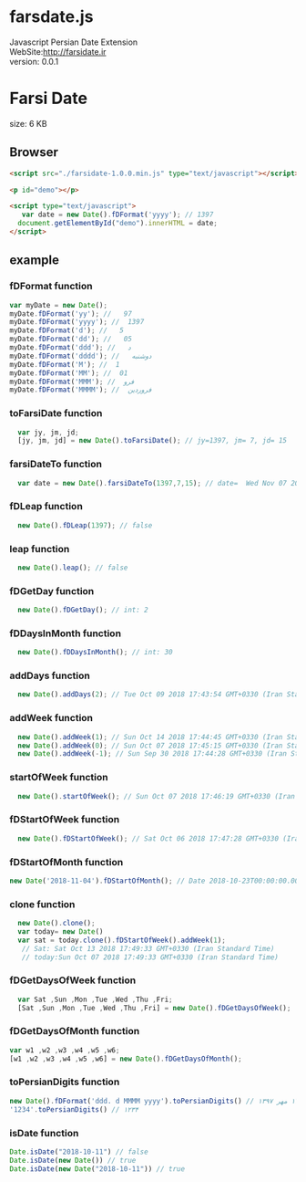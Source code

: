 # farsdate.js
Javascript Persian Date Extension
<br />
WebSite:http://farsidate.ir
<br />
version: 0.0.1


Farsi Date
==============
size: 6 KB 

## Browser

```html
<script src="./farsidate-1.0.0.min.js" type="text/javascript"></script>

<p id="demo"></p>

<script type="text/javascript">
   var date = new Date().fDFormat('yyyy'); // 1397 
  document.getElementById("demo").innerHTML = date;
</script>

```

## example
### fDFormat function
```javascript
var myDate = new Date();
myDate.fDFormat('yy'); //   97
myDate.fDFormat('yyyy'); //  1397
myDate.fDFormat('d'); //   5
myDate.fDFormat('dd'); //   05
myDate.fDFormat('ddd'); //   د
myDate.fDFormat('dddd'); //   دوشنبه
myDate.fDFormat('M'); //  1
myDate.fDFormat('MM'); //  01
myDate.fDFormat('MMM'); //  فرو
myDate.fDFormat('MMMM'); //  فروردین
```
### toFarsiDate function
```javascript
  var jy, jm, jd;
  [jy, jm, jd] = new Date().toFarsiDate(); // jy=1397, jm= 7, jd= 15
```
### farsiDateTo function
```javascript
  var date = new Date().farsiDateTo(1397,7,15); // date=  Wed Nov 07 2018 17:39:44 GMT+0330 (Iran Standard Time)
```
### fDLeap function
```javascript
  new Date().fDLeap(1397); // false
```
### leap function
```javascript
  new Date().leap(); // false
```
### fDGetDay function
```javascript
  new Date().fDGetDay(); // int: 2
```
### fDDaysInMonth function
```javascript
  new Date().fDDaysInMonth(); // int: 30
```
### addDays function
```javascript
  new Date().addDays(2); // Tue Oct 09 2018 17:43:54 GMT+0330 (Iran Standard Time)
```

### addWeek function
```javascript
  new Date().addWeek(1); // Sun Oct 14 2018 17:44:45 GMT+0330 (Iran Standard Time)
  new Date().addWeek(0); // Sun Oct 07 2018 17:45:15 GMT+0330 (Iran Standard Time)
  new Date().addWeek(-1); // Sun Sep 30 2018 17:44:28 GMT+0330 (Iran Standard Time)
```

### startOfWeek function
```javascript
  new Date().startOfWeek(); // Sun Oct 07 2018 17:46:19 GMT+0330 (Iran Standard Time)
```
### fDStartOfWeek function
```javascript
  new Date().fDStartOfWeek(); // Sat Oct 06 2018 17:47:28 GMT+0330 (Iran Standard Time)
```

### fDStartOfMonth function
```javascript
new Date('2018-11-04').fDStartOfMonth(); // Date 2018-10-23T00:00:00.000Z
```

### clone function
```javascript
  new Date().clone(); 
  var today= new Date()
  var sat = today.clone().fDStartOfWeek().addWeek(1);
   // Sat: Sat Oct 13 2018 17:49:33 GMT+0330 (Iran Standard Time)
   // today:Sun Oct 07 2018 17:49:33 GMT+0330 (Iran Standard Time)
```
### fDGetDaysOfWeek function
```javascript
  var Sat ,Sun ,Mon ,Tue ,Wed ,Thu ,Fri;
  [Sat ,Sun ,Mon ,Tue ,Wed ,Thu ,Fri] = new Date().fDGetDaysOfWeek(); 
```
### fDGetDaysOfMonth function
```javascript
var w1 ,w2 ,w3 ,w4 ,w5 ,w6;
[w1 ,w2 ,w3 ,w4 ,w5 ,w6] = new Date().fDGetDaysOfMonth();
```

### toPersianDigits function
```javascript
new Date().fDFormat('ddd. d MMMM yyyy').toPersianDigits() // س. ۱۷ مهر ۱۳۹۷ 
'1234'.toPersianDigits() // ۱۲۳۴
```
### isDate function
```javascript
Date.isDate("2018-10-11") // false 
Date.isDate(new Date()) // true 
Date.isDate(new Date("2018-10-11")) // true
```






